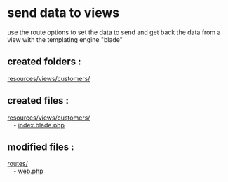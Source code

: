 
# send data to views

use the route options to set the data to send and get back the data from a view with the templating engine "blade"

created folders :
----------------
[resources/views/customers/](https://github.com/Geoffrey-Carpentier/1st_laravel_project/tree/main/resources/views/customers)
  
created files :
----------------
[resources/views/customers/](https://github.com/Geoffrey-Carpentier/1st_laravel_project/tree/main/resources/views)
<br/>&emsp;- [index.blade.php](https://github.com/Geoffrey-Carpentier/1st_laravel_project/blob/e7423fe0de3736a758a7d7255637672da4d3d9ce/resources/views/customers/index.blade.php)

modified files :
----------------
[routes/](https://github.com/Geoffrey-Carpentier/1st_laravel_project/tree/main/routes)
<br/>&emsp;- [web.php](https://github.com/Geoffrey-Carpentier/1st_laravel_project/blob/e7423fe0de3736a758a7d7255637672da4d3d9ce/routes/web.php)
  
  
